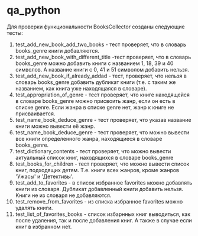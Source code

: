 # qa_python
Для проверки функциональности BooksCollector созданы следующие тесты:

1. test_add_new_book_add_two_books - тест проверяет, что в словарь books_genre книги добавляются.
2. test_add_new_book_with_different_title -тест проверяет, что в словарь books_genre можно добавить книги с названием 1, 18, 39 и 40 символов. А название книги с 0, 41 и 51 символом добавить нельзя.
3. test_add_new_book_if_already_addad - тест, проверяет, что нельзя в словарь books_genre добавить дубликат книги (т.е. с таким же названием, как книга уже находящаяся в словаре).
4. test_appropriation_of_genre - тест проверяет, что книге находящейся в  словаре books_genre можно присвоить жанр, если он есть в списке genre. Если жанра в списке genre нет, жанр к книге не присваивается.
5. test_name_book_deduce_genre - тест проверяет, что указав название книги можно вывести её жанр.
6. test_name_book_deduce_genre - тест проверяет, что можно вывести все книги определенного жанра, находящиеся в словаре books_genre.
7. test_dictionary_contents - тест проверяет, что можно вывести актуальный список книг, находящихся в словаре books_genre
8. test_books_for_children - тест проверяет, что можно вывести список книг, подходящих детям. Т.е. книги всех жанров, кроме жанров 'Ужасы' и 'Детективы'.
9. test_add_to_favorites - в список избранное favorites можно добавлять книги из словаря. Дубликат добавленный книги добавить нельзя. Книги не из словаря не добавляются.
10. test_remove_from_favorites - из списка избранное favorites можно удалять книги.
11. test_list_of_favorites_books - список избарнных книг выводиться, как после удаления, так и после добавления книг. А также в случае если книг в избранном нет. 
